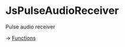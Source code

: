 
# JsPulseAudioReceiver

Pulse audio receiver  

-> [Functions](https://github.com/puutaro/CommandClick/tree/master/md/developer/js_interface/functions/JsPulseAudioReceiver)
